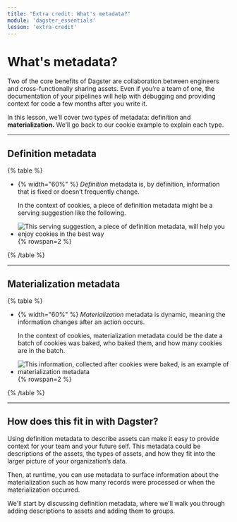 ```yaml
---
title: "Extra credit: What's metadata?"
module: 'dagster_essentials'
lesson: 'extra-credit'
---
```


# What's metadata?

Two of the core benefits of Dagster are collaboration between engineers and cross-functionally sharing assets. Even if you’re a team of one, the documentation of your pipelines will help with debugging and providing context for code a few months after you write it.

In this lesson, we’ll cover two types of metadata: definition and **materialization.** We’ll go back to our cookie example to explain each type.

---

## Definition metadata

{% table %}

- {% width="60%" %}
  _Definition_ metadata is, by definition, information that is fixed or doesn’t frequently change.

  In the context of cookies, a piece of definition metadata might be a serving suggestion like the following.

- ![This serving suggestion, a piece of definition metadata, will help you enjoy cookies in the best way](/images/dagster-essentials/extra-credit/definition-cookies.png) {% rowspan=2 %}

{% /table %}

---

## Materialization metadata

{% table %}

- {% width="60%" %}
  _Materialization_ metadata is dynamic, meaning the information changes after an action occurs.

  In the context of cookies, materialization metadata could be the date a batch of cookies was baked, who baked them, and how many cookies are in the batch.

- ![This information, collected after cookies were baked, is an example of materialization metadata](/images/dagster-essentials/extra-credit/materialization-cookies.png) {% rowspan=2 %}

{% /table %}

---

## How does this fit in with Dagster?

Using definition metadata to describe assets can make it easy to provide context for your team and your future self. This metadata could be descriptions of the assets, the types of assets, and how they fit into the larger picture of your organization’s data.

Then, at runtime, you can use metadata to surface information about the materialization such as how many records were processed or when the materialization occurred.

We'll start by discussing definition metadata, where we'll walk you through adding descriptions to assets and adding them to groups.
